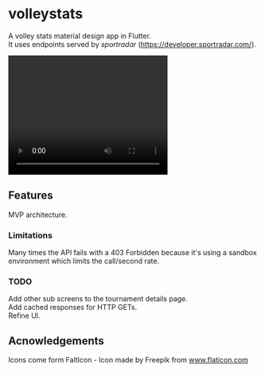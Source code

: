 # volleystats

A volley stats material design app in Flutter.  
It uses endpoints served by *sportradar* (https://developer.sportradar.com/).  

<video width="320" height="240" controls>
  <source src="2018_08_30_17_14_05.mov" type="video/mp4">
</video>

## Features
MVP architecture.

### Limitations
Many times the API fails with a 403 Forbidden because it's using a sandbox environment which limits the call/second rate.

### TODO
Add other sub screens to the tournament details page.  
Add cached responses for HTTP GETs.  
Refine UI.

## Acnowledgements
Icons come form FaltIcon - Icon made by Freepik from www.flaticon.com

